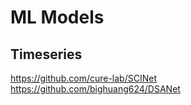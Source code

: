 # ML Models

## Timeseries
https://github.com/cure-lab/SCINet
https://github.com/bighuang624/DSANet
